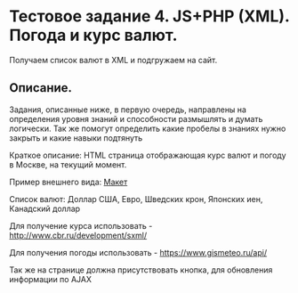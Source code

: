 # Тестовое задание 4. JS+PHP (XML). Погода и курс валют.

Получаем список валют в XML и подгружаем на сайт.

## Описание.

Задания, описанные ниже, в первую очередь, направлены на определения уровня знаний и способности размышлять и думать
логически. Так же помогут определить какие пробелы в знаниях нужно закрыть и какие навыки подтянуть

Краткое описание: HTML страница отображающая курс валют и погоду в Москве, на текущий момент.

Пример внешнего вида: [Макет](https://www.figma.com/file/pdnZndaO3ZlKn3rvBhHFdy/Untitled?node-id=0%3A1)

Список валют: Доллар США, Евро, Шведских крон, Японских иен, Канадский доллар

Для получение курса использовать - http://www.cbr.ru/development/sxml/

Для получения погоды использовать - https://www.gismeteo.ru/api/

Так же на странице должна присутствовать кнопка, для обновления информации по AJAX
